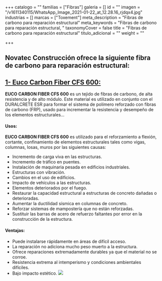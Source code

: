 +++
catalogo = ""
familias = ["Fibras"]
galeria = []
id = ""
imagen = "/v1611340115/WhatsApp_Image_2021-01-22_at_12.28.16_rjdqx4.jpg"
industrias = []
marcas = ["Toxement"]
meta_description = "Fibras de carbono para reparación estructural"
meta_keywords = "Fibras de carbono para reparación estructural, "
taxonomyCover = false
title = "Fibras de carbono para reparación estructural"
titulo_adicional = ""
weight = ""

+++
## Novatec Construcción ofrece la siguiente fibra de carbono para reparación estructural:

## [**1- Euco Carbon Fiber CFS 600:**](https://www.toxement.com.co/productos/portafolio/reparaci%C3%B3n-vertical-y-sobre-cabeza/fibras-de-carbono-para-reparaci%C3%B3n-estructural/?prodId=1742)

**EUCO CARBON FIBER CFS 600** es un tejido de fibras de carbono, de alta resistencia y de alto módulo. Este material es utilizado en conjunto con el DURALCRETE ESR para formar el sistema de polímero reforzado con fibras de carbono (FRP), usado para incrementar la resistencia y desempeño de los elementos estructurales...

#### **Usos:**

**EUCO CARBON FIBER CFS 600** es utilizado para el reforzamiento a flexión, cortante, confinamiento de elementos estructurales tales como vigas, columnas, losas, muros por las siguientes causas:

* Incremento de carga viva en las estructuras.
* Incremento de tráfico en puentes.
* Instalación de maquinaria pesada en edificios industriales.
* Estructuras con vibración.
* Cambios en el uso de edificios.
* Impacto de vehículos a las estructuras.
* Elementos deteriorados por el fuego.
* Restaurar la capacidad estructural a estructuras de concreto dañadas o deterioradas.
* Aumentar la ductilidad sísmica en columnas de concreto.
* Reforzar sistemas de mampostería que no están reforzadas.
* Sustituir las barras de acero de refuerzo faltantes por error en la construcción de la estructura.

#### **Ventajas:**

* Puede instalarse rápidamente en áreas de difícil acceso.
* La reparación no adiciona mucho peso muerto a la estructura.
* Ofrece reparaciones extremadamente durables ya que el material no se corroe.
* Resistencia extrema al intemperismo y condiciones ambientales difíciles.
* Bajo impacto estético.   ![](https://res.cloudinary.com/drnun7bay/image/upload/v1612306299/HTB1B6r1X.jrK1RkHFNRq6ySvpXaF_clhgyq.jpg)
